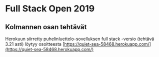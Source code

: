 # Full Stack Open 2019
## Kolmannen osan tehtävät

Herokuun siirretty puhelinluettelo-sovelluksen full stack -versio (tehtävä 3.21 asti) löytyy osoitteesta
[https://quiet-sea-58468.herokuapp.com/](https://quiet-sea-58468.herokuapp.com/)
